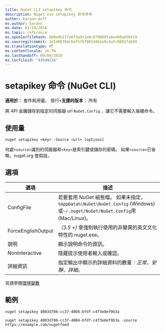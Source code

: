 ```yaml
---
title: NuGet CLI setapikey 命令
description: Nuget.exe setapikey 命令參考
author: karann-msft
ms.author: karann
ms.date: 01/18/2018
ms.topic: reference
ms.openlocfilehash: b00e8b1f7a6fda9c1a0c079069fa8ee08a45b419
ms.sourcegitcommit: 1d1406764c6af5fb7801d462e0c4afc9092fa569
ms.translationtype: MT
ms.contentlocale: zh-TW
ms.lasthandoff: 09/04/2018
ms.locfileid: "43549216"
---
```

# <a name="setapikey-command-nuget-cli"></a>setapikey 命令 (NuGet CLI)

**適用於：** 套件耗用量、 發行&bullet;**支援的版本：** 所有

將 API 金鑰儲存到指定的伺服器 url `NuGet.Config` ，讓它不需要輸入後續命令。

## <a name="usage"></a>使用量

```cli
nuget setapikey <key> -Source <url> [options]
```

何處`<source>`識別的伺服器和`<key>`是索引鍵或儲存的密碼。 如果`<source>`已省略，nuget.org 會假設。

## <a name="options"></a>選項

| 選項 | 描述 |
| --- | --- |
| ConfigFile | 若要套用 NuGet 組態檔。 如果未指定， `%AppData%\NuGet\NuGet.Config` (Windows) 或`~/.nuget/NuGet/NuGet.Config`用 (Mac/Linux)。|
| ForceEnglishOutput | *（3.5 +)* 會強制執行使用的非變異的英文文化特性的 nuget.exe。 |
| 說明 | 顯示說明命令的資訊。 |
| NonInteractive | 隱藏提示使用者輸入或確認。 |
| 詳細資訊 | 指定輸出中顯示的詳細資料的數量：*正常*，*安靜*，*詳細*。 |

另請參閱[環境變數](cli-ref-environment-variables.md)

## <a name="examples"></a>範例

```cli
nuget setapikey 4003d786-cc37-4004-bfdf-c4f3e8ef9b3a

nuget setapikey 4003d786-cc37-4004-bfdf-c4f3e8ef9b3a -source https://example.com/nugetfeed
```
